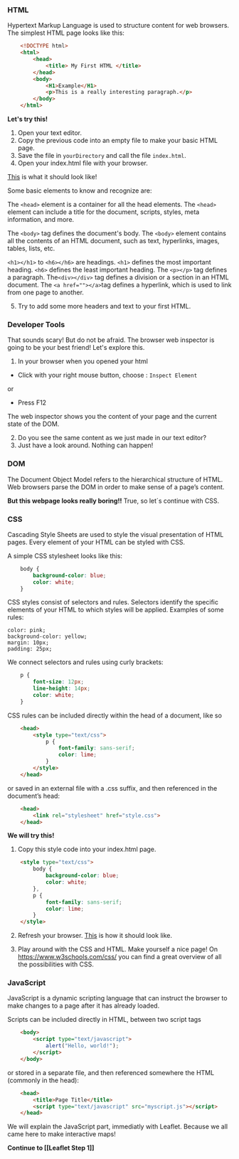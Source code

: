 ### HTML

Hypertext Markup Language is used to structure content for web browsers. The simplest HTML page looks like this:

``` html
    <!DOCTYPE html>
    <html>
        <head>
            <title> My First HTML </title>
        </head>
        <body>
            <H1>Example</H1>
            <p>This is a really interesting paragraph.</p>
        </body>
    </html>
```

**Let's try this!**

1. Open your text editor.
2. Copy the previous code into an empty file to make your basic HTML page.
3. Save the file in `yourDirectory` and call the file `index.html`.
4. Open your index.html file with your browser.

[This](https://nieneb.github.io/html_example/) is what it should look like!

Some basic elements to know and recognize are:
    
The `<head>` element is a container for all the head elements.
The `<head>` element can include a title for the document, scripts, styles, meta information, and more.

The `<body>` tag defines the document's body.
The `<body>` element contains all the contents of an HTML document, such as text, hyperlinks, images, tables, lists, etc.
    
`<h1></h1>` to `<h6></h6>` are headings. `<h1>` defines the most important heading. `<h6>` defines the least important heading. 
The `<p></p>` tag defines a paragraph.
The`<div></div>` tag defines a division or a section in an HTML document.
 The `<a href=""></a>`tag defines a hyperlink, which is used to link from one page to another.

5. Try to add some more headers and text to your first HTML.

### Developer Tools

That sounds scary! But do not be afraid. The browser web inspector is going to be your best friend! Let's explore this. 

1. In your browser when you opened your html 
* Click with your right mouse button, choose : `Inspect Element`

or 

* Press F12

The web inspector shows you the content of your page and the current state of the DOM. 

2. Do you see the same content as we just made in our text editor?
3. Just have a look around. Nothing can happen!


### DOM

The Document Object Model refers to the hierarchical structure of HTML. Web browsers parse the DOM in order to make sense of a page’s content.

**But this webpage looks really boring!!**
True, so let´s continue with CSS. 

### CSS

Cascading Style Sheets are used to style the visual presentation of HTML pages. Every element of your HTML can be styled with CSS.

A simple CSS stylesheet looks like this:

```css
    body {
        background-color: blue;
        color: white;
    }
```

CSS styles consist of selectors and rules. Selectors identify the specific elements of your HTML to which styles will be applied. Examples of some rules:

    color: pink;
    background-color: yellow;
    margin: 10px;
    padding: 25px;

We connect selectors and rules using curly brackets:

```css
    p {
        font-size: 12px;
        line-height: 14px;
        color: white;
    }
```

CSS rules can be included directly within the head of a document, like so

```html
    <head>
        <style type="text/css">
            p {
                font-family: sans-serif;
                color: lime;
            }
        </style>
    </head>
```

or saved in an external file with a .css suffix, and then referenced in the document’s head:

```html
    <head>
        <link rel="stylesheet" href="style.css">
    </head>
```

**We will try this!**

1. Copy this style code into your index.html page.

```html
    <style type="text/css">
        body {
            background-color: blue;
            color: white;
        },
        p {
            font-family: sans-serif;
            color: lime;
        }
    </style>
```

2. Refresh your browser.
[This](https://nieneb.github.io/css_example/) is how it should look like.

3. Play around with the CSS and HTML. Make yourself a nice page! 
On https://www.w3schools.com/css/ you can find a great overview of all the possibilities with CSS.

### JavaScript

JavaScript is a dynamic scripting language that can instruct the browser to make changes to a page after it has already loaded.

Scripts can be included directly in HTML, between two script tags

```html
    <body>
        <script type="text/javascript">
            alert("Hello, world!");
        </script>
    </body>
```

or stored in a separate file, and then referenced somewhere the HTML (commonly in the head):

```html
    <head>
        <title>Page Title</title>
        <script type="text/javascript" src="myscript.js"></script>
    </head>
```

We will explain the JavaScript part, immediatly with Leaflet. Because we all came here to make interactive maps!

**Continue to [[Leaflet Step 1]]**